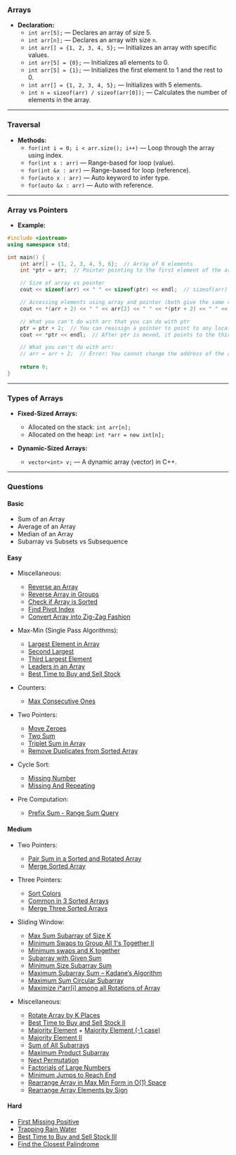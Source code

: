 ### Arrays

- **Declaration:**
    - `int arr[5];` — Declares an array of size 5.
    - `int arr[n];` — Declares an array with size `n`.
    - `int arr[] = {1, 2, 3, 4, 5};` — Initializes an array with specific values.
    - `int arr[5] = {0};` — Initializes all elements to 0.
    - `int arr[5] = {1};` — Initializes the first element to 1 and the rest to 0.
    - `int arr[] = {1, 2, 3, 4, 5};` — Initializes with 5 elements.
    - `int n = sizeof(arr) / sizeof(arr[0]);` — Calculates the number of elements in the array.

---

### Traversal

- **Methods:**
    - `for(int i = 0; i < arr.size(); i++)` — Loop through the array using index.
    - `for(int x : arr)` — Range-based for loop (value).
    - `for(int &x : arr)` — Range-based for loop (reference).
    - `for(auto x : arr)` — Auto keyword to infer type.
    - `for(auto &x : arr)` — Auto with reference.

---

### Array vs Pointers

- **Example:**
```cpp
#include <iostream>
using namespace std;

int main() {
    int arr[] = {1, 2, 3, 4, 5, 6};  // Array of 6 elements
    int *ptr = arr;  // Pointer pointing to the first element of the array

    // Size of array vs pointer
    cout << sizeof(arr) << " " << sizeof(ptr) << endl;  // sizeof(arr) is the total size of the array, sizeof(ptr) is the size of the pointer itself

    // Accessing elements using array and pointer (both give the same result)
    cout << *(arr + 2) << " " << arr[2] << " " << *(ptr + 2) << " " << ptr[2] << " " << 2[arr] << " " << 2[ptr] << endl;  // Access elements using array and pointer syntax (interchangeable)

    // What you can't do with arr that you can do with ptr
    ptr = ptr + 2;  // You can reassign a pointer to point to any location in memory.
    cout << *ptr << endl;  // After ptr is moved, it points to the third element (value: 3)

    // What you can't do with arr:
    // arr = arr + 2;  // Error: You cannot change the address of the array itself. `arr` is a constant pointer.
    
    return 0;
}
```

---

### Types of Arrays

- **Fixed-Sized Arrays:**
    - Allocated on the stack: `int arr[n];`
    - Allocated on the heap: `int *arr = new int[n];`

- **Dynamic-Sized Arrays:**
    - `vector<int> v;` — A dynamic array (vector) in C++.

---

### Questions

#### Basic

- Sum of an Array
- Average of an Array
- Median of an Array
- Subarray vs Subsets vs Subsequence

#### Easy

- Miscellaneous:
    - [Reverse an Array](https://www.geeksforgeeks.org/problems/reverse-an-array/0)
    - [Reverse Array in Groups](https://www.geeksforgeeks.org/problems/reverse-array-in-groups0255/1)
    - [Check if Array is Sorted](https://www.geeksforgeeks.org/problems/check-if-an-array-is-sorted0701/1)
    - [Find Pivot Index](https://leetcode.com/problems/find-pivot-index/description/)
    - [Convert Array into Zig-Zag Fashion](https://www.geeksforgeeks.org/problems/convert-array-into-zig-zag-fashion1638/1)

- Max-Min (Single Pass Algorithms):
    - [Largest Element in Array](https://www.geeksforgeeks.org/problems/largest-element-in-array4009/1)
    - [Second Largest](https://www.geeksforgeeks.org/problems/second-largest3735/1)
    - [Third Largest Element](https://www.geeksforgeeks.org/problems/third-largest-element/1)
    - [Leaders in an Array](https://www.geeksforgeeks.org/problems/leaders-in-an-array-1587115620/1)
    - [Best Time to Buy and Sell Stock](https://leetcode.com/problems/best-time-to-buy-and-sell-stock/description/)

- Counters:
    - [Max Consecutive Ones](https://leetcode.com/problems/max-consecutive-ones/description/)

- Two Pointers:
    - [Move Zeroes](https://leetcode.com/problems/move-zeroes/description/)
    - [Two Sum](https://www.geeksforgeeks.org/problems/key-pair5616/1)
    - [Triplet Sum in Array](https://www.geeksforgeeks.org/problems/triplet-sum-in-array-1587115621/1)
    - [Remove Duplicates from Sorted Array](https://leetcode.com/problems/remove-duplicates-from-sorted-array/description/)

- Cycle Sort:
    - [Missing Number](https://leetcode.com/problems/missing-number/description/)
    - [Missing And Repeating](https://www.geeksforgeeks.org/problems/find-missing-and-repeating2512/1)

- Pre Computation:
    - [Prefix Sum - Range Sum Query](https://leetcode.com/problems/range-sum-query-immutable/description/)

#### Medium

- Two Pointers:
    - [Pair Sum in a Sorted and Rotated Array](https://www.geeksforgeeks.org/problems/pair-sum-in-a-sorted-and-rotated-array/1)
    - [Merge Sorted Array](https://leetcode.com/problems/merge-sorted-array/description/)

- Three Pointers:
    - [Sort Colors](https://leetcode.com/problems/sort-colors/description/)
    - [Common in 3 Sorted Arrays](https://www.geeksforgeeks.org/problems/common-elements1132/1)
    - [Merge Three Sorted Arrays](https://www.geeksforgeeks.org/problems/merge-three-sorted-arrays-1587115620/0)

- Sliding Window:
    - [Max Sum Subarray of Size K](https://www.geeksforgeeks.org/problems/max-sum-subarray-of-size-k5313/1)
    - [Minimum Swaps to Group All 1's Together II](https://leetcode.com/problems/minimum-swaps-to-group-all-1s-together-ii/description/)
    - [Minimum swaps and K together](https://www.geeksforgeeks.org/problems/minimum-swaps-required-to-bring-all-elements-less-than-or-equal-to-k-together4847/1)
    - [Subarray with Given Sum](https://www.geeksforgeeks.org/problems/subarray-with-given-sum-1587115621/1)
    - [Minimum Size Subarray Sum](https://leetcode.com/problems/minimum-size-subarray-sum/description/)
    - [Maximum Subarray Sum – Kadane’s Algorithm](https://leetcode.com/problems/maximum-subarray/)
    - [Maximum Sum Circular Subarray](https://leetcode.com/problems/maximum-sum-circular-subarray/description/)
    - [Maximize i*arr[i] among all Rotations of Array](https://www.geeksforgeeks.org/problems/max-sum-in-the-configuration/1)

- Miscellaneous:
    - [Rotate Array by K Places](https://leetcode.com/problems/rotate-array/description/)
    - [Best Time to Buy and Sell Stock II](https://leetcode.com/problems/best-time-to-buy-and-sell-stock-ii/description/)
    - [Majority Element](https://leetcode.com/problems/majority-element/) + [Majority Element (-1 case)](https://www.geeksforgeeks.org/problems/majority-element-1587115620/1)
    - [Majority Element II](https://leetcode.com/problems/majority-element-ii/description/)
    - [Sum of All Subarrays](https://www.geeksforgeeks.org/problems/sum-of-subarrays2229/1)
    - [Maximum Product Subarray](https://leetcode.com/problems/maximum-product-subarray/description/)
    - [Next Permutation](https://leetcode.com/problems/next-permutation/description/)
    - [Factorials of Large Numbers](https://www.geeksforgeeks.org/problems/factorials-of-large-numbers2508/1)
    - [Minimum Jumps to Reach End](https://www.geeksforgeeks.org/problems/minimum-number-of-jumps-1587115620/1)
    - [Rearrange Array in Max Min Form in O(1) Space](https://www.geeksforgeeks.org/problems/-rearrange-array-alternately-1587115620/1)
    - [Rearrange Array Elements by Sign](https://leetcode.com/problems/rearrange-array-elements-by-sign/description/)

#### Hard

- [First Missing Positive](https://leetcode.com/problems/first-missing-positive/description/)
- [Trapping Rain Water](https://leetcode.com/problems/trapping-rain-water/description/)
- [Best Time to Buy and Sell Stock III](https://leetcode.com/problems/best-time-to-buy-and-sell-stock-iii/description/)
- [Find the Closest Palindrome](https://leetcode.com/problems/find-the-closest-palindrome/description/)
